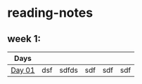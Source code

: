 # reading-notes

## week 1: 

| Days ||||||
|:---:|---|---|---|---|---|
|  [Day 01](./day01) |  dsf | sdfds  | sdf  | sdf  | sdf  |
